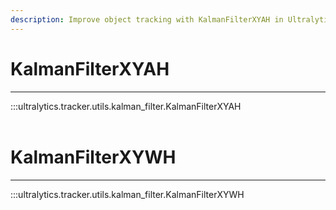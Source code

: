```yaml
---
description: Improve object tracking with KalmanFilterXYAH in Ultralytics YOLO - an efficient and accurate algorithm for state estimation.
---
```


# KalmanFilterXYAH
---
:::ultralytics.tracker.utils.kalman_filter.KalmanFilterXYAH
<br><br>

# KalmanFilterXYWH
---
:::ultralytics.tracker.utils.kalman_filter.KalmanFilterXYWH
<br><br>